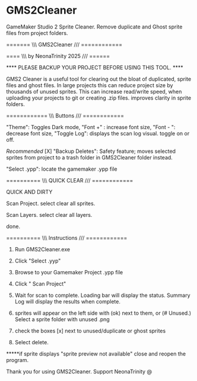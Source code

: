 # GMS2Cleaner
GameMaker Studio 2 Sprite Cleaner. Remove duplicate and Ghost sprite files from project folders.

======= \\\\\ GMS2Cleaner /// ============

==== \\\\\ by NeonaTrinity 2025  /// ======

**** PLEASE BACKUP YOUR PROJECT BEFORE USING THIS TOOL. ****

GMS2 Cleaner is a useful tool for clearing out the bloat of duplicated,
 sprite files and ghost files. In large projects this can reduce 
project size by thousands of unused sprites. This can increase read/write speed,
 when uploading your projects to git or creating .zip files.
improves clarity in sprite folders.

============ \\\\\  Buttons  /// ============

"Theme": Toggles Dark mode, 
"Font +" : increase font size, 
"Font - ": decrease font size,
"Toggle Log": displays the scan log visual. toggle on or off.

*Recommended*
[X] "Backup Deletes": Safety feature; moves selected sprites
from project to a trash folder in GMS2Cleaner folder instead.

"Select .ypp": locate the gamemaker .ypp file

========== \\\\\ QUICK CLEAR /// ============

QUICK AND DIRTY

Scan Project.
select clear all sprites.

Scan Layers.
select clear all layers.

done.


========== \\\\\ Instructions /// ============

1. Run GMS2Cleaner.exe

2. Click "Select .yyp"

3. Browse to your Gamemaker Project .ypp file

4. Click " Scan Project"

5. Wait for scan to complete. Loading bar will display the status.
   Summary Log will display the results when complete.

6. sprites will appear on the left side with (ok) next to them, 
	or (# Unused.) Select a sprite folder with unused .png

7. check the boxes [x] next to unused/duplicate or ghost sprites

8. Select delete.

*****if sprite displays "sprite preview not available" close and reopen the program.


Thank you for using GMS2Cleaner. Support NeonaTrinity @ 
